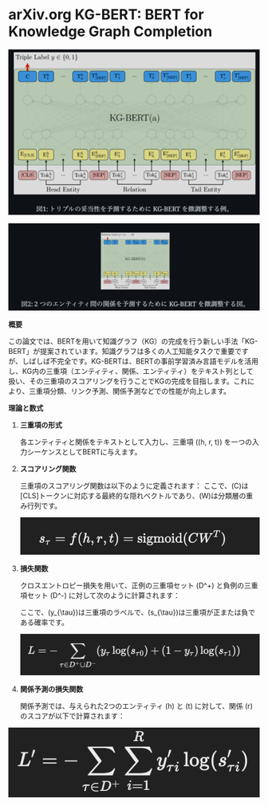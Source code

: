 # arXiv.org KG-BERT: BERT for Knowledge Graph Completion

![image.png](arXiv%20org%20KG-BERT%20BERT%20for%20Knowledge%20Graph%20Complet%2013c821c4096b8026825cf7208e5daaae/image.png)

![image.png](arXiv%20org%20KG-BERT%20BERT%20for%20Knowledge%20Graph%20Complet%2013c821c4096b8026825cf7208e5daaae/image%201.png)

**概要**

この論文では、BERTを用いて知識グラフ（KG）の完成を行う新しい手法「KG-BERT」が提案されています。知識グラフは多くの人工知能タスクで重要ですが、しばしば不完全です。KG-BERTは、BERTの事前学習済み言語モデルを活用し、KG内の三重項（エンティティ、関係、エンティティ）をテキスト列として扱い、その三重項のスコアリングを行うことでKGの完成を目指します。これにより、三重項分類、リンク予測、関係予測などでの性能が向上します。

**理論と数式**

1. **三重項の形式**
    
    各エンティティと関係をテキストとして入力し、三重項 \((h, r, t)\) を一つの入力シーケンスとしてBERTに与えます。
    
2. **スコアリング関数**
    
    三重項のスコアリング関数は以下のように定義されます：
    ここで、\(C\)は[CLS]トークンに対応する最終的な隠れベクトルであり、\(W\)は分類層の重み行列です。
    
    ![image.png](arXiv%20org%20KG-BERT%20BERT%20for%20Knowledge%20Graph%20Complet%2013c821c4096b8026825cf7208e5daaae/image%202.png)
    
3. **損失関数**
    
    クロスエントロピー損失を用いて、正例の三重項セット \(D^+\) と負例の三重項セット \(D^-\) に対して次のように計算されます：
    
    ここで、\(y_{\tau}\)は三重項のラベルで、\(s_{\tau}\)は三重項が正または負である確率です。
    
    ![image.png](arXiv%20org%20KG-BERT%20BERT%20for%20Knowledge%20Graph%20Complet%2013c821c4096b8026825cf7208e5daaae/image%203.png)
    
4. **関係予測の損失関数**
    
    関係予測では、与えられた2つのエンティティ \(h\) と \(t\) に対して、関係 \(r\) のスコアが以下で計算されます：
    

![image.png](arXiv%20org%20KG-BERT%20BERT%20for%20Knowledge%20Graph%20Complet%2013c821c4096b8026825cf7208e5daaae/image%204.png)